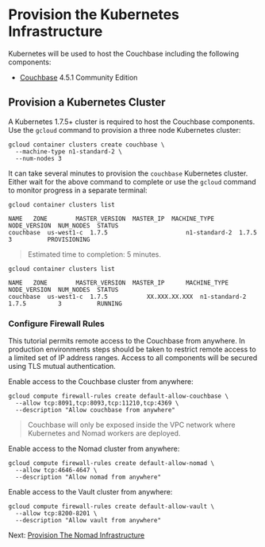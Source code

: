 # Provision the Kubernetes Infrastructure

Kubernetes will be used to host the Couchbase including the following components:

* [Couchbase](https://hub.docker.com/_/couchbase/) 4.5.1 Community Edition

## Provision a Kubernetes Cluster

A Kubernetes 1.7.5+ cluster is required to host the Couchbase components. Use the `gcloud` command to provision a three node Kubernetes cluster:

```
gcloud container clusters create couchbase \
  --machine-type n1-standard-2 \
  --num-nodes 3
```

It can take several minutes to provision the `couchbase` Kubernetes cluster. Either wait for the above command to complete or use the `gcloud` command to monitor progress in a separate terminal:

```
gcloud container clusters list
```
```
NAME   ZONE        MASTER_VERSION  MASTER_IP  MACHINE_TYPE   NODE_VERSION  NUM_NODES  STATUS
couchbase  us-west1-c  1.7.5                      n1-standard-2  1.7.5         3          PROVISIONING
```

> Estimated time to completion: 5 minutes.

```
gcloud container clusters list
```
```
NAME   ZONE        MASTER_VERSION  MASTER_IP      MACHINE_TYPE   NODE_VERSION  NUM_NODES  STATUS
couchbase  us-west1-c  1.7.5           XX.XXX.XX.XXX  n1-standard-2  1.7.5         3          RUNNING
```

### Configure Firewall Rules

This tutorial permits remote access to the Couchbase from anywhere. In production environments steps should be taken to restrict remote access to a limited set of IP address ranges. Access to all components will be secured using TLS mutual authentication.

Enable access to the Couchbase cluster from anywhere:

```
gcloud compute firewall-rules create default-allow-couchbase \
  --allow tcp:8091,tcp:8093,tcp:11210,tcp:4369 \
  --description "Allow couchbase from anywhere"
```

> Couchbase will only be exposed inside the VPC network where Kubernetes and Nomad workers are deployed.

Enable access to the Nomad cluster from anywhere:

```
gcloud compute firewall-rules create default-allow-nomad \
  --allow tcp:4646-4647 \
  --description "Allow nomad from anywhere"
```

Enable access to the Vault cluster from anywhere:

```
gcloud compute firewall-rules create default-allow-vault \
  --allow tcp:8200-8201 \
  --description "Allow vault from anywhere"
```

Next: [Provision The Nomad Infrastructure](04-nomad-infrastructure.md)
